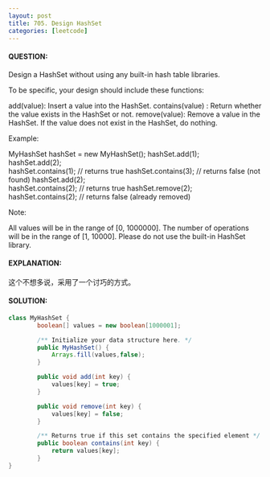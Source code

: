 ```yaml
---
layout: post
title: 705. Design HashSet
categories: [leetcode]
---
```

#### QUESTION:
Design a HashSet without using any built-in hash table libraries.

To be specific, your design should include these functions:

add(value): Insert a value into the HashSet. 
contains(value) : Return whether the value exists in the HashSet or not.
remove(value): Remove a value in the HashSet. If the value does not exist in the HashSet, do nothing.

Example:

MyHashSet hashSet = new MyHashSet();
hashSet.add(1);         
hashSet.add(2);         
hashSet.contains(1);    // returns true
hashSet.contains(3);    // returns false (not found)
hashSet.add(2);          
hashSet.contains(2);    // returns true
hashSet.remove(2);          
hashSet.contains(2);    // returns false (already removed)

Note:

All values will be in the range of [0, 1000000].
The number of operations will be in the range of [1, 10000].
Please do not use the built-in HashSet library.

#### EXPLANATION:

这个不想多说，采用了一个讨巧的方式。

#### SOLUTION:
```JAVA
class MyHashSet {
        boolean[] values = new boolean[1000001];

        /** Initialize your data structure here. */
        public MyHashSet() {
            Arrays.fill(values,false);
        }

        public void add(int key) {
            values[key] = true;
        }

        public void remove(int key) {
            values[key] = false;
        }

        /** Returns true if this set contains the specified element */
        public boolean contains(int key) {
            return values[key];
        }
}
```